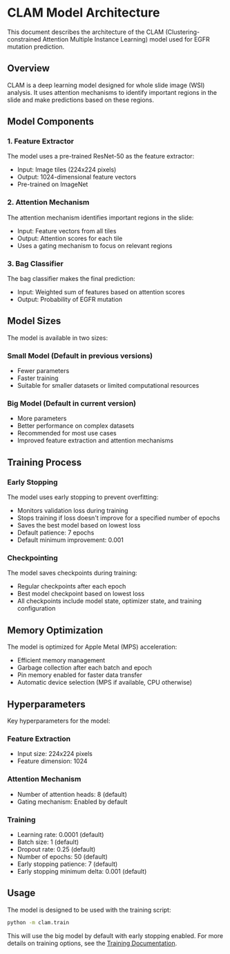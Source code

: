 # CLAM Model Architecture

This document describes the architecture of the CLAM (Clustering-constrained Attention Multiple Instance Learning) model used for EGFR mutation prediction.

## Overview

CLAM is a deep learning model designed for whole slide image (WSI) analysis. It uses attention mechanisms to identify important regions in the slide and make predictions based on these regions.

## Model Components

### 1. Feature Extractor

The model uses a pre-trained ResNet-50 as the feature extractor:
- Input: Image tiles (224x224 pixels)
- Output: 1024-dimensional feature vectors
- Pre-trained on ImageNet

### 2. Attention Mechanism

The attention mechanism identifies important regions in the slide:
- Input: Feature vectors from all tiles
- Output: Attention scores for each tile
- Uses a gating mechanism to focus on relevant regions

### 3. Bag Classifier

The bag classifier makes the final prediction:
- Input: Weighted sum of features based on attention scores
- Output: Probability of EGFR mutation

## Model Sizes

The model is available in two sizes:

### Small Model (Default in previous versions)
- Fewer parameters
- Faster training
- Suitable for smaller datasets or limited computational resources

### Big Model (Default in current version)
- More parameters
- Better performance on complex datasets
- Recommended for most use cases
- Improved feature extraction and attention mechanisms

## Training Process

### Early Stopping

The model uses early stopping to prevent overfitting:
- Monitors validation loss during training
- Stops training if loss doesn't improve for a specified number of epochs
- Saves the best model based on lowest loss
- Default patience: 7 epochs
- Default minimum improvement: 0.001

### Checkpointing

The model saves checkpoints during training:
- Regular checkpoints after each epoch
- Best model checkpoint based on lowest loss
- All checkpoints include model state, optimizer state, and training configuration

## Memory Optimization

The model is optimized for Apple Metal (MPS) acceleration:
- Efficient memory management
- Garbage collection after each batch and epoch
- Pin memory enabled for faster data transfer
- Automatic device selection (MPS if available, CPU otherwise)

## Hyperparameters

Key hyperparameters for the model:

### Feature Extraction
- Input size: 224x224 pixels
- Feature dimension: 1024

### Attention Mechanism
- Number of attention heads: 8 (default)
- Gating mechanism: Enabled by default

### Training
- Learning rate: 0.0001 (default)
- Batch size: 1 (default)
- Dropout rate: 0.25 (default)
- Number of epochs: 50 (default)
- Early stopping patience: 7 (default)
- Early stopping minimum delta: 0.001 (default)

## Usage

The model is designed to be used with the training script:

```bash
python -m clam.train
```

This will use the big model by default with early stopping enabled. For more details on training options, see the [Training Documentation](training.md). 